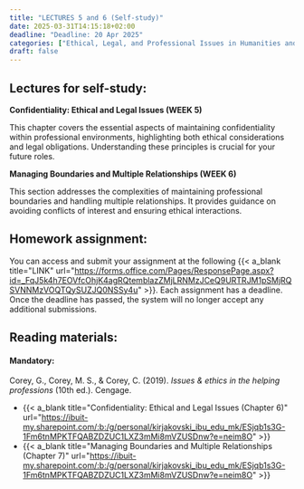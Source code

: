 ```yaml
---
title: "LECTURES 5 and 6 (Self-study)"
date: 2025-03-31T14:15:18+02:00
deadline: "Deadline: 20 Apr 2025"
categories: ["Ethical, Legal, and Professional Issues in Humanities and Social Sciences"]
draft: false
---
```


## Lectures for self-study:

**Confidentiality: Ethical and Legal Issues (WEEK 5)**

This chapter covers the essential aspects of maintaining confidentiality within professional environments, highlighting both ethical considerations and legal obligations. Understanding these principles is crucial for your future roles.

**Managing Boundaries and Multiple Relationships (WEEK 6)**

This section addresses the complexities of maintaining professional boundaries and handling multiple relationships. It provides guidance on avoiding conflicts of interest and ensuring ethical interactions.

## Homework assignment:

You can access and submit your assignment at the following {{< a_blank title="LINK" url="https://forms.office.com/Pages/ResponsePage.aspx?id=_FqJ5k4h7EOVfcOhjK4agRQtemblazZMjLRNMzJCeQ9URTRJM1pSMjRQSVNNMzVOQTQySUZJQ0NSSy4u" >}}. Each assignment has a deadline. Once the deadline has passed, the system will no longer accept any additional submissions.

## Reading materials:

#### Mandatory:

Corey, G., Corey, M. S., & Corey, C. (2019). *Issues & ethics in the helping professions* (10th ed.). Cengage.

* {{< a_blank title="Confidentiality: Ethical and Legal Issues (Chapter 6)" url="https://ibuit-my.sharepoint.com/:b:/g/personal/kirjakovski_ibu_edu_mk/ESjqb1s3G-1Fm6tnMPKTFQABZDZUC1LXZ3mMi8mVZUSDnw?e=neim8O" >}}
* {{< a_blank title="Managing Boundaries and Multiple Relationships (Chapter 7)" url="https://ibuit-my.sharepoint.com/:b:/g/personal/kirjakovski_ibu_edu_mk/ESjqb1s3G-1Fm6tnMPKTFQABZDZUC1LXZ3mMi8mVZUSDnw?e=neim8O" >}}